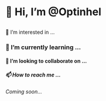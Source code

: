 <h1>👋 Hi, I’m @Optinhel</h1>
<h2></h2>👀 I’m interested in ...</h2>
<h3>🌱 I’m currently learning ...</h3>
<h4>💞️ I’m looking to collaborate on ...</h4>
<h5>📫 How to reach me ...</h5>
<h6>Coming soon...</h6>

<!---
Optinhel/Optinhel is a ✨ special ✨ repository because its `README.md` (this file) appears on your GitHub profile.
You can click the Preview link to take a look at your changes.
--->
